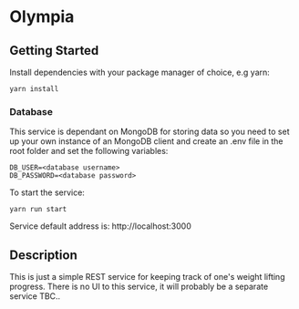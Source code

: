 # Olympia

## Getting Started
Install dependencies with your package manager of choice, e.g yarn:
```
yarn install
```
### Database
This service is dependant on MongoDB for storing data so you need to set up your own instance of an MongoDB client and create an .env file in the root folder and set the following variables:
```
DB_USER=<database username>
DB_PASSWORD=<database password>
```

To start the service:
```
yarn run start
```
Service default address is: http://localhost:3000

## Description
This is just a simple REST service for keeping track of one's weight lifting progress. There is no UI to this service, it will probably be a separate service TBC..